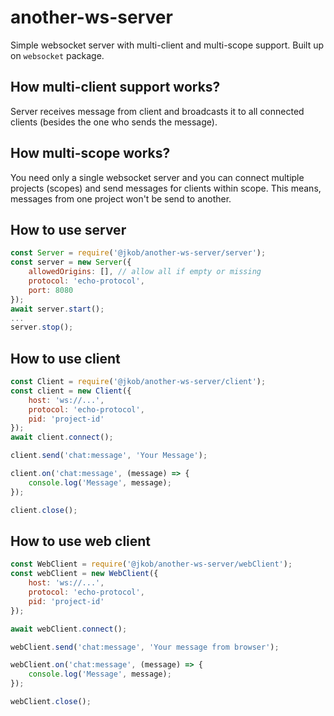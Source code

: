 # another-ws-server
Simple websocket server with multi-client and multi-scope support. Built up on `websocket` package.

## How multi-client support works?

Server receives message from client and broadcasts it to all connected clients (besides the one who sends the message).

## How multi-scope works?

You need only a single websocket server and you can connect multiple projects (scopes) and send messages for clients within scope.
This means, messages from one project won't be send to another.

## How to use server
```js
const Server = require('@jkob/another-ws-server/server');
const server = new Server({
	allowedOrigins: [], // allow all if empty or missing
	protocol: 'echo-protocol',
	port: 8080
});
await server.start();
...
server.stop();
```


## How to use client
```js
const Client = require('@jkob/another-ws-server/client');
const client = new Client({
	host: 'ws://...',
	protocol: 'echo-protocol',
	pid: 'project-id'
});
await client.connect();

client.send('chat:message', 'Your Message');

client.on('chat:message', (message) => {
	console.log('Message', message);
});

client.close();
```


## How to use web client
```js
const WebClient = require('@jkob/another-ws-server/webClient');
const webClient = new WebClient({
	host: 'ws://...',
	protocol: 'echo-protocol',
	pid: 'project-id'
});

await webClient.connect();

webClient.send('chat:message', 'Your message from browser');

webClient.on('chat:message', (message) => {
	console.log('Message', message);
});

webClient.close();
```

